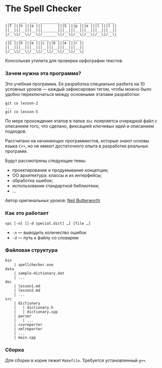 # The Spell Checker

```
 ____ ____ ____ _________ ____ ____ ____ ____ ____
||T |||h |||e |||       |||S |||p |||e |||l |||l ||
||__|||__|||__|||_______|||__|||__|||__|||__|||__||
|/__\|/__\|/__\|/_______\|/__\|/__\|/__\|/__\|/__\|
 ____ ____ ____ ____ ____ ____ ____
||C |||h |||e |||c |||k |||e |||r ||
||__|||__|||__|||__|||__|||__|||__||
|/__\|/__\|/__\|/__\|/__\|/__\|/__\|

```

Консольная утилита для проверки орфографии текстов.

### Зачем нужна эта программа?

Это учебная программа. Ее разработка специально разбита на 10 условных уроков — каждый зафиксирован тегом, чтобы можно было удобно переключаться между основными этапами разработки:

```
git co lesson-2
...
git co lesson-5
```

По мере прохождения этапов в папке `doc` появляется очередной файл с описанием того, что сделано, фиксацией ключевых идей и описанием подходов.

Рассчитано на начинающих программистов, которые знают основы языка `C++`, но не имеют достаточного опыта в разработке реальных программ.

Будут рассмотрены следующие темы:

* проектирование и продумывание концепции;
* ОО архитектура: классы и их интерфейсы;
* обработка ошибок;
* использование стандартной библиотеки;
* ...

Автор оригинальных уроков: [Neil Butterworth](https://bitbucket.org/neilb)

### Как это работает

```
spc [-n] [[-d special.dict] …] [file …]
```

* `-n` — выводить количество ошибок
* `-d` — путь к файлу со словарем

### Файловая структура

```
bin
    | spellchecker.exe
data
    | sample-dictionary.dat
    | ...
doc
    | lesson1.md
    | lesson2.md
    | ...
src
    | dictionary
    |   | dictionary.h
    |   | dictionary.cpp
    | parser
    |   | ...
    | csvreporter
    | xmlreporter
    | ...
    | main.cpp
```

### Сборка

Для сборки в корне лежит `Makefile`. Требуется установленный `g++`.
